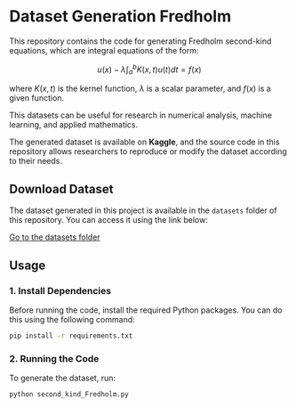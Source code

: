 # Dataset Generation Fredholm

This repository contains the code for generating Fredholm second-kind equations, which are integral equations of the form:

$$
u(x) - \lambda \int_a^b K(x, t) u(t) dt = f(x)
$$

where $`K(x, t)`$ is the kernel function, $`\lambda`$ is a scalar parameter, and $`f(x)`$ is a given function.

This datasets can be useful for research in numerical analysis, machine learning, and applied mathematics.

The generated dataset is available on **Kaggle**, and the source code in this repository allows researchers to reproduce or modify the dataset according to their needs.

## Download Dataset

The dataset generated in this project is available in the `datasets` folder of this repository. You can access it using the link below:

[Go to the datasets folder](./datasets/)

## Usage

### 1. Install Dependencies

Before running the code, install the required Python packages. You can do this using the following command:

```bash
pip install -r requirements.txt
```

### 2. Running the Code
To generate the dataset, run:

```bash
python second_kind_Fredholm.py
```
